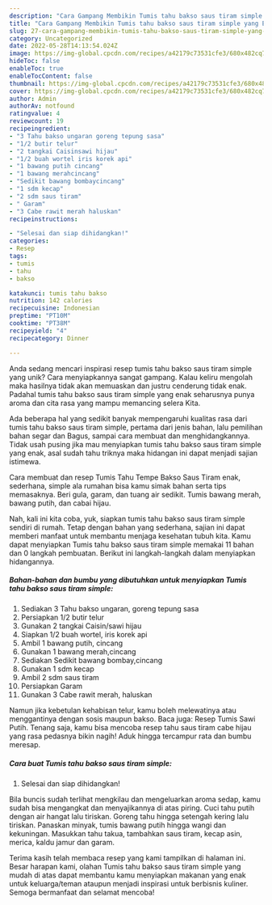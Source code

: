 ```yaml
---
description: "Cara Gampang Membikin Tumis tahu bakso saus tiram simple yang Enak"
title: "Cara Gampang Membikin Tumis tahu bakso saus tiram simple yang Enak"
slug: 27-cara-gampang-membikin-tumis-tahu-bakso-saus-tiram-simple-yang-enak
category: Uncategorized
date: 2022-05-28T14:13:54.024Z
image: https://img-global.cpcdn.com/recipes/a42179c73531cfe3/680x482cq70/tumis-tahu-bakso-saus-tiram-simple-foto-resep-utama.jpg
hideToc: false
enableToc: true
enableTocContent: false
thumbnail: https://img-global.cpcdn.com/recipes/a42179c73531cfe3/680x482cq70/tumis-tahu-bakso-saus-tiram-simple-foto-resep-utama.jpg
cover: https://img-global.cpcdn.com/recipes/a42179c73531cfe3/680x482cq70/tumis-tahu-bakso-saus-tiram-simple-foto-resep-utama.jpg
author: Admin
authorAv: notfound
ratingvalue: 4
reviewcount: 19
recipeingredient:
- "3 Tahu bakso ungaran goreng tepung sasa"
- "1/2 butir telur"
- "2 tangkai Caisinsawi hijau"
- "1/2 buah wortel iris korek api"
- "1 bawang putih cincang"
- "1 bawang merahcincang"
- "Sedikit bawang bombaycincang"
- "1 sdm kecap"
- "2 sdm saus tiram"
- " Garam"
- "3 Cabe rawit merah haluskan"
recipeinstructions:

- "Selesai dan siap dihidangkan!"
categories:
- Resep
tags:
- tumis
- tahu
- bakso

katakunci: tumis tahu bakso 
nutrition: 142 calories
recipecuisine: Indonesian
preptime: "PT10M"
cooktime: "PT38M"
recipeyield: "4"
recipecategory: Dinner

---
```





Anda sedang mencari inspirasi resep tumis tahu bakso saus tiram simple yang unik? Cara menyiapkannya sangat gampang. Kalau keliru mengolah maka hasilnya tidak akan memuaskan dan justru cenderung tidak enak. Padahal tumis tahu bakso saus tiram simple yang enak seharusnya punya aroma dan cita rasa yang mampu memancing selera Kita.





Ada beberapa hal yang sedikit banyak mempengaruhi kualitas rasa dari tumis tahu bakso saus tiram simple, pertama dari jenis bahan, lalu pemilihan bahan segar dan Bagus, sampai cara membuat dan menghidangkannya. Tidak usah pusing jika mau menyiapkan tumis tahu bakso saus tiram simple yang enak,      asal sudah tahu triknya maka hidangan ini dapat menjadi sajian istimewa.














Cara membuat dan resep Tumis Tahu Tempe Bakso Saus Tiram enak, sederhana, simple ala rumahan bisa kamu simak bahan serta tips memasaknya. Beri gula, garam, dan tuang air sedikit. Tumis bawang merah, bawang putih, dan cabai hijau.






Nah, kali ini kita coba, yuk, siapkan tumis tahu bakso saus tiram simple sendiri di rumah. Tetap dengan bahan yang sederhana, sajian ini dapat memberi manfaat untuk membantu menjaga kesehatan tubuh kita. Kamu dapat menyiapkan Tumis tahu bakso saus tiram simple memakai 11 bahan dan 0 langkah pembuatan. Berikut ini langkah-langkah dalam menyiapkan hidangannya.

<!--inarticleads1-->

##### Bahan-bahan dan bumbu yang dibutuhkan untuk menyiapkan Tumis tahu bakso saus tiram simple:

1. Sediakan 3 Tahu bakso ungaran, goreng tepung sasa
1. Persiapkan 1/2 butir telur
1. Gunakan 2 tangkai Caisin/sawi hijau
1. Siapkan 1/2 buah wortel, iris korek api
1. Ambil 1 bawang putih, cincang
1. Gunakan 1 bawang merah,cincang
1. Sediakan Sedikit bawang bombay,cincang
1. Gunakan 1 sdm kecap
1. Ambil 2 sdm saus tiram
1. Persiapkan  Garam
1. Gunakan 3 Cabe rawit merah, haluskan


Namun jika kebetulan kehabisan telur, kamu boleh melewatinya atau menggantinya dengan sosis maupun bakso. Baca juga: Resep Tumis Sawi Putih. Tenang saja, kamu bisa mencoba resep tahu saus tiram cabe hijau yang rasa pedasnya bikin nagih! Aduk hingga tercampur rata dan bumbu meresap. 

<!--inarticleads2-->

##### Cara buat Tumis tahu bakso saus tiram simple:


1. Selesai dan siap dihidangkan!

Bila buncis sudah terlihat mengkilau dan mengeluarkan aroma sedap, kamu sudah bisa mengangkat dan menyajikannya di atas piring. Cuci tahu putih dengan air hangat lalu tiriskan. Goreng tahu hingga setengah kering lalu tiriskan. Panaskan minyak, tumis bawang putih hingga wangi dan kekuningan. Masukkan tahu takua, tambahkan saus tiram, kecap asin, merica, kaldu jamur dan garam. 

Terima kasih telah membaca resep yang kami tampilkan di halaman ini. Besar harapan kami, olahan Tumis tahu bakso saus tiram simple yang mudah di atas dapat membantu kamu menyiapkan makanan yang enak untuk keluarga/teman ataupun menjadi inspirasi untuk berbisnis kuliner. Semoga bermanfaat dan selamat mencoba!
